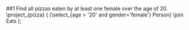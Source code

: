 ##1 Find all pizzas eaten by at least one female over the age of 20. 
\project_{pizza} (
    (\select_{age > '20' and gender='female'} Person)
    \join Eats
);
